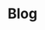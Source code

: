 ---
layout: theme-site/blog/posts
title: Blog
include-seo: false
pagination:
  enabled: true
  collection: blog-information-technology
  sort_field: 'date'
  sort_reverse: true
sitemap: false
masonry-grids: true
---